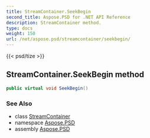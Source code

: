 ```yaml
---
title: StreamContainer.SeekBegin
second_title: Aspose.PSD for .NET API Reference
description: StreamContainer method. 
type: docs
weight: 150
url: /net/aspose.psd/streamcontainer/seekbegin/
---
```

{{< psd/tize >}}
## StreamContainer.SeekBegin method

```csharp
public virtual void SeekBegin()
```

### See Also

* class [StreamContainer](../)
* namespace [Aspose.PSD](../../streamcontainer/)
* assembly [Aspose.PSD](../../../)


